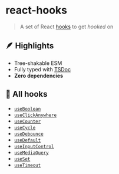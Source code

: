 # react-hooks

> A set of React [hooks](https://react.dev/reference/react/hooks) to get _hooked_ on

## 🪶 Highlights

- Tree-shakable ESM
- Fully typed with [TSDoc](https://tsdoc.org/)
- **Zero dependencies**

## 🎣 All hooks

- [`useBoolean`](./hooks/use-boolean/index.ts)
- [`useClickAnywhere`](./hooks/use-click-anywhere/index.ts)
- [`useCounter`](./hooks/use-counter/index.ts)
- [`useCycle`](./hooks/use-cycle/index.ts)
- [`useDebounce`](./hooks/use-debounce/index.ts)
- [`useDefault`](./hooks/use-default/index.ts)
- [`useInputControl`](./hooks/use-input-control/index.ts)
- [`useMediaQuery`](./hooks/use-media-query/index.ts)
- [`useSet`](./hooks/use-set/index.ts)
- [`useTimeout`](./hooks/use-timeout/index.ts)
